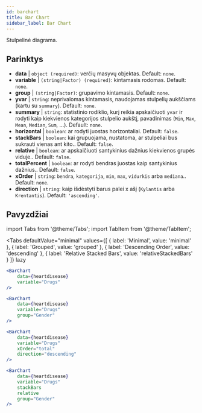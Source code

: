 ```yaml
---
id: barchart
title: Bar Chart
sidebar_label: Bar Chart
---
```


Stulpelinė diagrama.

## Parinktys

* __data__ | `object (required)`: verčių masyvų objektas. Default: `none`.
* __variable__ | `(string|Factor) (required)`: kintamasis rodomas. Default: `none`.
* __group__ | `(string|Factor)`: grupavimo kintamasis. Default: `none`.
* __yvar__ | `string`: neprivalomas kintamasis, naudojamas stulpelių aukščiams (kartu su `summary`). Default: `none`.
* __summary__ | `string`: statistinio rodiklio, kurį reikia apskaičiuoti `yvar` ir rodyti kaip kiekvienos kategorijos stulpelio aukštį, pavadinimas (`Min`, `Max`, `Mean`, `Median`, `Sum`, ...). Default: `none`.
* __horizontal__ | `boolean`: ar rodyti juostas horizontaliai. Default: `false`.
* __stackBars__ | `boolean`: kai grupuojama, nustatoma, ar stulpeliai bus sukrauti vienas ant kito.. Default: `false`.
* __relative__ | `boolean`: ar apskaičiuoti santykinius dažnius kiekvienos grupės viduje.. Default: `false`.
* __totalPercent__ | `boolean`: ar rodyti bendras juostas kaip santykinius dažnius.. Default: `false`.
* __xOrder__ | `string`: `bendra`, `kategorija`, `min`, `max`, `vidurkis` arba `mediana`.. Default: `none`.
* __direction__ | `string`: kaip išdėstyti barus palei x ašį (`Kylantis` arba `Krentantis`). Default: `'ascending'`.


## Pavyzdžiai

import Tabs from '@theme/Tabs';
import TabItem from '@theme/TabItem';

<Tabs
    defaultValue="minimal"
    values={[
        { label: 'Minimal', value: 'minimal' },
        { label: 'Grouped', value: 'grouped' },
        { label: 'Descending Order', value: 'descending' },
        { label: 'Relative Stacked Bars', value: 'relativeStackedBars' }
    ]}
    lazy
>

<TabItem value="minimal">

```jsx live
<BarChart 
    data={heartdisease} 
    variable="Drugs"
/>
```
</TabItem>

<TabItem value="grouped">

```jsx live
<BarChart 
    data={heartdisease} 
    variable="Drugs"
    group="Gender"
/>
```

</TabItem>

<TabItem value="descending">

```jsx live
<BarChart 
    data={heartdisease} 
    variable="Drugs"
    xOrder="total"
    direction="descending"
/>
```
</TabItem>

<TabItem value="relativeStackedBars">

```jsx live
<BarChart 
    data={heartdisease} 
    variable="Drugs"
    stackBars
    relative
    group="Gender"
/>
```
</TabItem>

</Tabs>
